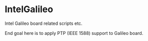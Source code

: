 # IntelGalileo
Intel Galileo board related scripts etc.

End goal here is to apply PTP (IEEE 1588) support to Galileo board. 
